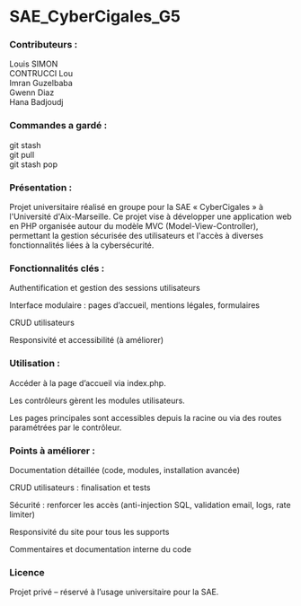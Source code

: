 # SAE_CyberCigales_G5
   
### Contributeurs :    
Louis SIMON   
CONTRUCCI Lou   
Imran Guzelbaba    
Gwenn Diaz    
Hana Badjoudj    
   
### Commandes a gardé :   
git stash   
git pull   
git stash pop   
   
### Présentation :    
Projet universitaire réalisé en groupe pour la SAE « CyberCigales » à l'Université d'Aix-Marseille. Ce projet vise à développer une application web en PHP organisée autour du modèle MVC (Model-View-Controller), permettant la gestion sécurisée des utilisateurs et l'accès à diverses fonctionnalités liées à la cybersécurité.   
   
### Fonctionnalités clés :    
Authentification et gestion des sessions utilisateurs    
   
Interface modulaire : pages d’accueil, mentions légales, formulaires   
   
CRUD utilisateurs   
   
Responsivité et accessibilité (à améliorer)   
   
### Utilisation :   
Accéder à la page d’accueil via index.php.   
   
Les contrôleurs gèrent les modules utilisateurs.    
   
Les pages principales sont accessibles depuis la racine ou via des routes paramétrées par le contrôleur.   
   
### Points à améliorer :   
Documentation détaillée (code, modules, installation avancée)   
   
CRUD utilisateurs : finalisation et tests   
    
Sécurité : renforcer les accès (anti-injection SQL, validation email, logs, rate limiter)   
   
Responsivité du site pour tous les supports   
   
Commentaires et documentation interne du code   
   
### Licence   
Projet privé – réservé à l’usage universitaire pour la SAE.   
